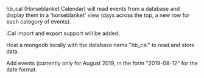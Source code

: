 hb_cal (Horseblanket Calendar) will read events from a database and display them in a 'horseblanket' view (days across the top, a new row for each category of events).

iCal import and export support will be added.

Host a mongodb locally with the database name "hb_cal" to read and store data.

Add events (currently only for August 2019, in the form "2019-08-12" for the date format.


